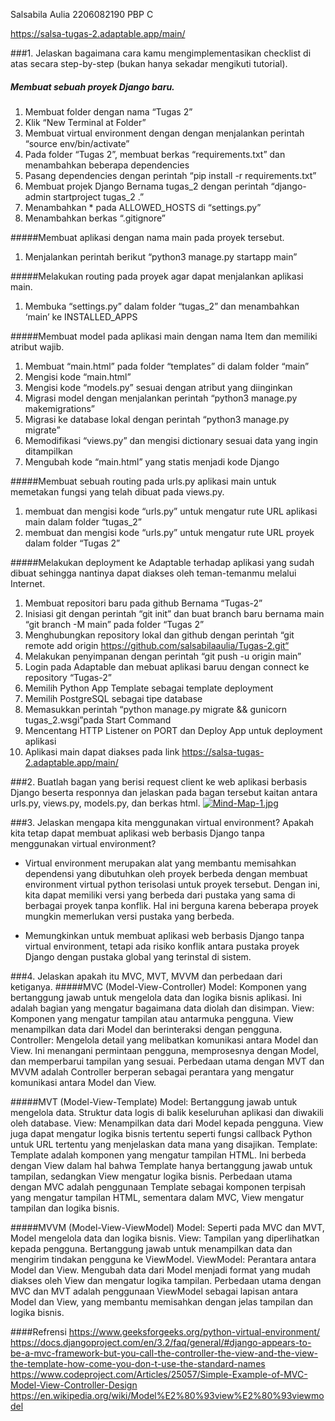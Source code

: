 Salsabila Aulia
2206082190
PBP C

https://salsa-tugas-2.adaptable.app/main/

###1.	Jelaskan bagaimana cara kamu mengimplementasikan checklist di atas secara step-by-step (bukan hanya sekadar mengikuti tutorial).
#####	Membuat sebuah proyek Django baru.
1.	Membuat folder dengan nama “Tugas 2”
2.	Klik “New Terminal at Folder”
3.	Membuat virtual environment dengan dengan menjalankan perintah “source env/bin/activate”
4.	Pada folder “Tugas 2”, membuat berkas “requirements.txt” dan menambahkan beberapa dependencies
5.	Pasang dependencies dengan perintah “pip install -r requirements.txt”
6.	Membuat projek Django Bernama tugas_2 dengan perintah “django-admin startproject tugas_2 .”
7.	Menambahkan * pada ALLOWED_HOSTS di “settings.py”
8.	Menambahkan berkas “.gitignore”

#####Membuat aplikasi dengan nama main pada proyek tersebut.
1.	Menjalankan perintah berikut “python3 manage.py startapp main”

#####Melakukan routing pada proyek agar dapat menjalankan aplikasi main.
1.	Membuka “settings.py” dalam folder “tugas_2” dan menambahkan ‘main’ ke INSTALLED_APPS

#####Membuat model pada aplikasi main dengan nama Item dan memiliki atribut wajib.
1.	Membuat “main.html” pada folder “templates” di dalam folder “main”
2.	Mengisi kode “main.html”
3.	Mengisi kode “models.py” sesuai dengan atribut yang diinginkan
4.	Migrasi model dengan menjalankan perintah “python3 manage.py makemigrations”
5.	Migrasi ke database lokal dengan perintah “python3 manage.py migrate”
6.	Memodifikasi “views.py” dan mengisi dictionary sesuai data yang ingin ditampilkan
7.	Mengubah kode “main.html” yang statis menjadi kode Django

#####Membuat sebuah routing pada urls.py aplikasi main untuk memetakan fungsi yang telah dibuat pada views.py.
1.	membuat dan mengisi kode “urls.py” untuk mengatur rute URL aplikasi main dalam folder “tugas_2”
2.	membuat dan mengisi kode “urls.py” untuk mengatur rute URL proyek dalam folder “Tugas 2”

#####Melakukan deployment ke Adaptable terhadap aplikasi yang sudah dibuat sehingga nantinya dapat diakses oleh teman-temanmu melalui Internet.
1.	Membuat repositori baru pada github Bernama “Tugas-2”
2.	Inisiasi git dengan perintah “git init” dan buat branch baru bernama main “git branch -M main”  pada folder “Tugas 2”
3.	Menghubungkan repository lokal dan github dengan perintah “git remote add origin https://github.com/salsabilaaulia/Tugas-2.git“
4.	Melakukan penyimpanan dengan perintah “git push -u origin main”
5.	Login pada Adaptable dan mebuat aplikasi baruu dengan connect ke repository “Tugas-2”
6.	Memilih Python App Template sebagai template deployment
7.	Memilih PostgreSQL sebagai tipe database
8.	Memasukkan perintah “python manage.py migrate && gunicorn tugas_2.wsgi”pada Start Command
9.	Mencentang HTTP Listener on PORT dan Deploy App untuk deployment aplikasi
10.	Aplikasi main dapat diakses pada link https://salsa-tugas-2.adaptable.app/main/

###2.	Buatlah bagan yang berisi request client ke web aplikasi berbasis Django beserta responnya dan jelaskan pada bagan tersebut kaitan antara urls.py, views.py, models.py, dan berkas html.
[![Mind-Map-1.jpg](https://i.postimg.cc/Y2gfrLr7/Mind-Map-1.jpg)](https://postimg.cc/bdy2LJSV)

###3.	Jelaskan mengapa kita menggunakan virtual environment? Apakah kita tetap dapat membuat aplikasi web berbasis Django tanpa menggunakan virtual environment?
- Virtual environment merupakan alat yang membantu memisahkan dependensi yang dibutuhkan oleh proyek berbeda dengan membuat environment virtual python terisolasi untuk proyek tersebut. Dengan ini, kita dapat memiliki versi yang berbeda dari pustaka yang sama di berbagai proyek tanpa konflik. Hal ini berguna karena beberapa proyek mungkin memerlukan versi pustaka yang berbeda.

- Memungkinkan untuk membuat aplikasi web berbasis Django tanpa virtual environment, tetapi ada risiko konflik antara pustaka proyek Django dengan pustaka global yang terinstal di sistem.

###4.	Jelaskan apakah itu MVC, MVT, MVVM dan perbedaan dari ketiganya.
#####MVC (Model-View-Controller)
Model: Komponen yang bertanggung jawab untuk mengelola data dan logika bisnis aplikasi. Ini adalah bagian yang mengatur bagaimana data diolah dan disimpan.
View: Komponen yang mengatur tampilan atau antarmuka pengguna. View menampilkan data dari Model dan berinteraksi dengan pengguna.
Controller: Mengelola detail yang melibatkan komunikasi antara Model dan View. Ini menangani permintaan pengguna, memprosesnya dengan Model, dan memperbarui tampilan yang sesuai.
Perbedaan utama dengan MVT dan MVVM adalah Controller berperan sebagai perantara yang mengatur komunikasi antara Model dan View.

#####MVT (Model-View-Template)
Model: Bertanggung jawab untuk mengelola data. Struktur data logis di balik keseluruhan aplikasi dan diwakili oleh database.
View: Menampilkan data dari Model kepada pengguna. View juga dapat mengatur logika bisnis tertentu seperti fungsi callback Python untuk URL tertentu yang menjelaskan data mana yang disajikan.
Template: Template adalah komponen yang mengatur tampilan HTML. Ini berbeda dengan View dalam hal bahwa Template hanya bertanggung jawab untuk tampilan, sedangkan View mengatur logika bisnis.
Perbedaan utama dengan MVC adalah penggunaan Template sebagai komponen terpisah yang mengatur tampilan HTML, sementara dalam MVC, View mengatur tampilan dan logika bisnis.

#####MVVM (Model-View-ViewModel)
Model: Seperti pada MVC dan MVT, Model mengelola data dan logika bisnis.
View: Tampilan yang diperlihatkan kepada pengguna. Bertanggung jawab untuk menampilkan data dan mengirim tindakan pengguna ke ViewModel.
ViewModel: Perantara antara Model dan View. Mengubah data dari Model menjadi format yang mudah diakses oleh View dan mengatur logika tampilan.
Perbedaan utama dengan MVC dan MVT adalah penggunaan ViewModel sebagai lapisan antara Model dan View, yang membantu memisahkan dengan jelas tampilan dan logika bisnis.

####Refrensi
https://www.geeksforgeeks.org/python-virtual-environment/
https://docs.djangoproject.com/en/3.2/faq/general/#django-appears-to-be-a-mvc-framework-but-you-call-the-controller-the-view-and-the-view-the-template-how-come-you-don-t-use-the-standard-names
https://www.codeproject.com/Articles/25057/Simple-Example-of-MVC-Model-View-Controller-Design
https://en.wikipedia.org/wiki/Model%E2%80%93view%E2%80%93viewmodel
